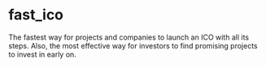 # fast_ico
The fastest way for projects and companies to launch an ICO with all its steps. Also, the most effective way for investors to find promising projects to invest in early on. 
